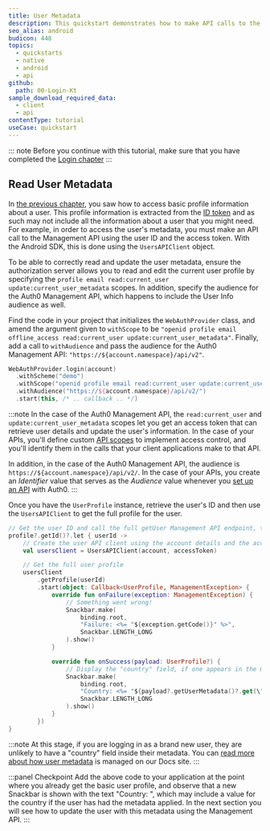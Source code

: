 ```yaml
---
title: User Metadata
description: This quickstart demonstrates how to make API calls to the Auth0 Management API to update user metadata.
seo_alias: android
budicon: 448
topics:
  - quickstarts
  - native
  - android
  - api
github:
  path: 00-Login-Kt
sample_download_required_data:
  - client
  - api
contentType: tutorial
useCase: quickstart
---
```


<!-- markdownlint-disable MD002 MD041 -->

::: note
Before you continue with this tutorial, make sure that you have completed the [Login chapter](/quickstart/native/android-vnext/00-login)
:::

## Read User Metadata

In [the previous chapter](/quickstart/native/android-vnext/00-login#show-user-profile-information), you saw how to access basic profile information about a user. This profile information is extracted from the [ID token](https://auth0.com/docs/tokens/id-tokens) and as such may not include all the information about a user that you might need. For example, in order to access the user's metadata, you must make an API call to the Management API using the user ID and the access token. With the Android SDK, this is done using the `UsersAPIClient` object.

To be able to correctly read and update the user metadata, ensure the authorization server allows you to read and edit the current user profile by specifying the `profile email read:current_user update:current_user_metadata` scopes. In addition, specify the audience for the Auth0 Management API, which happens to include the User Info audience as well.

Find the code in your project that initializes the `WebAuthProvider` class, and amend the argument given to `withScope` to be `"openid profile email offline_access read:current_user update:current_user_metadata"`. Finally, add a call to `withAudience` and pass the audience for the Auth0 Management API: `"https://${account.namespace}/api/v2"`.

```kotlin
WebAuthProvider.login(account)
  .withScheme("demo")
  .withScope("openid profile email read:current_user update:current_user_metadata")     // modify the scopes
  .withAudience("https://${account.namespace}/api/v2/")                                 // specify the audience for the Auth0 Management API
  .start(this, /* .. callback .. */)
```

:::note
In the case of the Auth0 Management API, the `read:current_user` and `update:current_user_metadata` scopes let you get an access token that can retrieve user details and update the user's information. In the case of your APIs, you'll define custom [API scopes](https://auth0.com/docs/scopes/current/api-scopes) to implement access control, and you'll identify them in the calls that your client applications make to that API.

In addition, in the case of the Auth0 Management API, the audience is `https://${account.namespace}/api/v2/`. In the case of your APIs, you create an _Identifier_ value that serves as the _Audience_ value whenever you [set up an API](https://auth0.com/docs/getting-started/set-up-api) with Auth0.
:::

Once you have the `UserProfile` instance, retrieve the user's ID and then use the `UsersAPIClient` to get the full profile for the user.

```kotlin
// Get the user ID and call the full getUser Management API endpoint, to retrieve the full profile information
profile?.getId()?.let { userId ->
    // Create the user API client using the account details and the access token from Credentials
    val usersClient = UsersAPIClient(account, accessToken)

    // Get the full user profile
    usersClient
        .getProfile(userId)
        .start(object: Callback<UserProfile, ManagementException> {
            override fun onFailure(exception: ManagementException) {
                // Something went wrong!
                Snackbar.make(
                    binding.root,
                    "Failure: <%= "${exception.getCode()}" %>",
                    Snackbar.LENGTH_LONG
                ).show()
            }

            override fun onSuccess(payload: UserProfile?) {
                // Display the "country" field, if one appears in the metadata
                Snackbar.make(
                    binding.root,
                    "Country: <%= "${payload?.getUserMetadata()?.get(\"country\") as String? ?: \"\"}" %>",
                    Snackbar.LENGTH_LONG
                ).show()
            }
        })
}
```

:::note
At this stage, if you are logging in as a brand new user, they are unlikely to have a "country" field inside their metadata. You can [read more about how user metadata](https://auth0.com/docs/users/manage-user-metadata) is managed on our Docs site.
:::

:::panel Checkpoint
Add the above code to your application at the point where you already get the basic user profile, and observe that a new Snackbar is shown with the text "Country: ", which may include a value for the country if the user has had the metadata applied. In the next section you will see how to update the user with this metadata using the Management API.
:::
